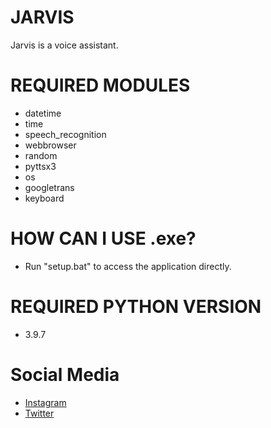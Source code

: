 # JARVIS
Jarvis is a voice assistant.

# REQUIRED MODULES
- datetime
- time
- speech_recognition
- webbrowser
- random
- pyttsx3
- os
- googletrans
- keyboard

# HOW CAN I USE .exe?
- Run "setup.bat" to access the application directly.

# REQUIRED PYTHON VERSION
- 3.9.7

# Social Media
- [Instagram](https://instagram.com/firattunaarslann)
- [Twitter](https://twitter.com/firatunarslan)
